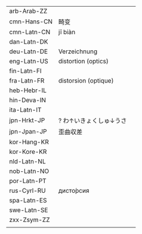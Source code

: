 | | | |
|-|-|-|
| arb-Arab-ZZ |  |  |
| cmn-Hans-CN | 畸变 |  |
| cmn-Latn-CN | jī biàn |  |
| dan-Latn-DK |  |  |
| deu-Latn-DE | Verzeichnung |  |
| eng-Latn-US | distortion (optics) |  |
| fin-Latn-FI |  |  |
| fra-Latn-FR | distorsion (optique) |  |
| heb-Hebr-IL |  |  |
| hin-Deva-IN |  |  |
| ita-Latn-IT |  |  |
| jpn-Hrkt-JP | ? わ↑いきょくしゅ↓うさ |  |
| jpn-Jpan-JP | 歪曲収差 |  |
| kor-Hang-KR |  |  |
| kor-Kore-KR |  |  |
| nld-Latn-NL |  |  |
| nob-Latn-NO |  |  |
| por-Latn-PT |  |  |
| rus-Cyrl-RU | дисто́рсия |  |
| spa-Latn-ES |  |  |
| swe-Latn-SE |  |  |
| zxx-Zsym-ZZ |  |  |
|  |  |  |
